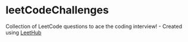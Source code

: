 # leetCodeChallenges
Collection of LeetCode questions to ace the coding interview! - Created using [LeetHub](https://github.com/QasimWani/LeetHub)
